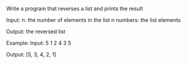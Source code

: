 Write a program that reverses a list and prints the result

Input:
n: the number of elements in the list
n numbers: the list elements

Output:
the reversed list

Example:
Input:
5
1
2
4
3
5

Output:
[5, 3, 4, 2, 1]
